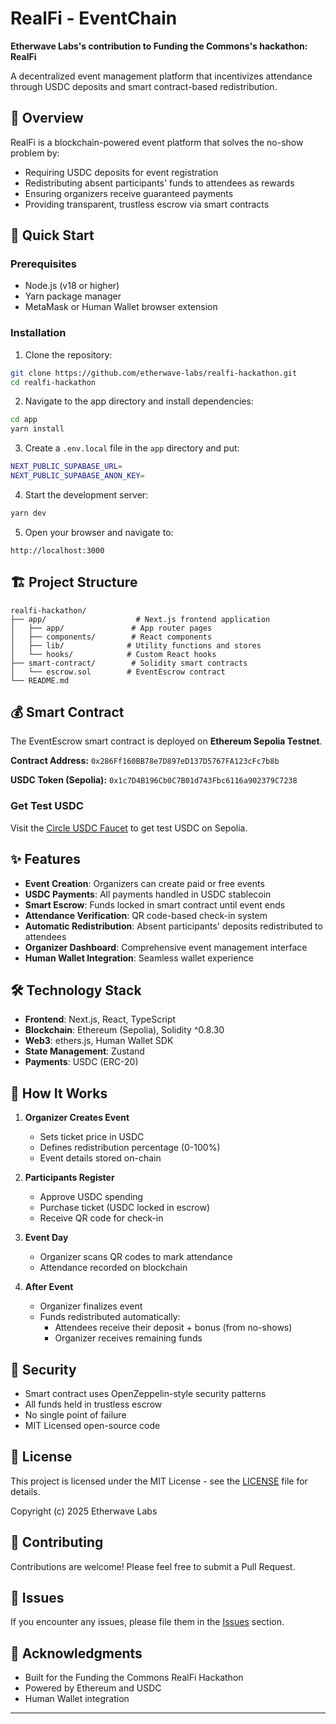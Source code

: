 # RealFi - EventChain

**Etherwave Labs's contribution to Funding the Commons's hackathon: RealFi**

A decentralized event management platform that incentivizes attendance through USDC deposits and smart contract-based redistribution.

## 🎯 Overview

RealFi is a blockchain-powered event platform that solves the no-show problem by:
- Requiring USDC deposits for event registration
- Redistributing absent participants' funds to attendees as rewards
- Ensuring organizers receive guaranteed payments
- Providing transparent, trustless escrow via smart contracts

## 🚀 Quick Start

### Prerequisites

- Node.js (v18 or higher)
- Yarn package manager
- MetaMask or Human Wallet browser extension

### Installation

1. Clone the repository:
```bash
git clone https://github.com/etherwave-labs/realfi-hackathon.git
cd realfi-hackathon
```

2. Navigate to the app directory and install dependencies:
```bash
cd app
yarn install
```

3. Create a `.env.local` file in the `app` directory and put:
```bash
NEXT_PUBLIC_SUPABASE_URL=
NEXT_PUBLIC_SUPABASE_ANON_KEY=
```

4. Start the development server:
```bash
yarn dev
```

5. Open your browser and navigate to:
```
http://localhost:3000
```

## 🏗️ Project Structure

```
realfi-hackathon/
├── app/                    # Next.js frontend application
│   ├── app/               # App router pages
│   ├── components/        # React components
│   ├── lib/              # Utility functions and stores
│   └── hooks/            # Custom React hooks
├── smart-contract/        # Solidity smart contracts
│   └── escrow.sol        # EventEscrow contract
└── README.md
```

## 💰 Smart Contract

The EventEscrow smart contract is deployed on **Ethereum Sepolia Testnet**.

**Contract Address:** `0x286Ff160BB78e7D897eD137D5767FA123cFc7b8b`

**USDC Token (Sepolia):** `0x1c7D4B196Cb0C7B01d743Fbc6116a902379C7238`

### Get Test USDC
Visit the [Circle USDC Faucet](https://faucet.circle.com/) to get test USDC on Sepolia.

## ✨ Features

- **Event Creation**: Organizers can create paid or free events
- **USDC Payments**: All payments handled in USDC stablecoin
- **Smart Escrow**: Funds locked in smart contract until event ends
- **Attendance Verification**: QR code-based check-in system
- **Automatic Redistribution**: Absent participants' deposits redistributed to attendees
- **Organizer Dashboard**: Comprehensive event management interface
- **Human Wallet Integration**: Seamless wallet experience

## 🛠️ Technology Stack

- **Frontend**: Next.js, React, TypeScript
- **Blockchain**: Ethereum (Sepolia), Solidity ^0.8.30
- **Web3**: ethers.js, Human Wallet SDK
- **State Management**: Zustand
- **Payments**: USDC (ERC-20)

## 📝 How It Works

1. **Organizer Creates Event**
   - Sets ticket price in USDC
   - Defines redistribution percentage (0-100%)
   - Event details stored on-chain

2. **Participants Register**
   - Approve USDC spending
   - Purchase ticket (USDC locked in escrow)
   - Receive QR code for check-in

3. **Event Day**
   - Organizer scans QR codes to mark attendance
   - Attendance recorded on blockchain

4. **After Event**
   - Organizer finalizes event
   - Funds redistributed automatically:
     - Attendees receive their deposit + bonus (from no-shows)
     - Organizer receives remaining funds

## 🔐 Security

- Smart contract uses OpenZeppelin-style security patterns
- All funds held in trustless escrow
- No single point of failure
- MIT Licensed open-source code

## 📄 License

This project is licensed under the MIT License - see the [LICENSE](LICENSE) file for details.

Copyright (c) 2025 Etherwave Labs

## 🤝 Contributing

Contributions are welcome! Please feel free to submit a Pull Request.

## 🐛 Issues

If you encounter any issues, please file them in the [Issues](https://github.com/yourusername/realfi-hackathon/issues) section.

## 🌟 Acknowledgments

- Built for the Funding the Commons RealFi Hackathon
- Powered by Ethereum and USDC
- Human Wallet integration

---
